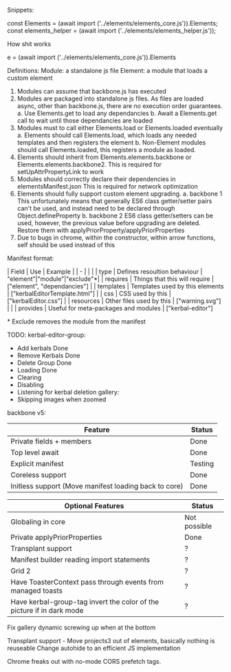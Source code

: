 Snippets:

const Elements = (await import ('../elements/elements_core.js')).Elements;
const elements_helper = (await import ('../elements/elements_helper.js'));

How shit works

e = (await import ('../elements/elements_core.js')).Elements

Definitions:
	Module: a standalone js file
	Element: a module that loads a custom element

1.	Modules can assume that backbone.js has executed
2.	Modules are packaged into standalone js files.
	As files are loaded async, other than backbone.js, there are no
	execution order guarantees.
	a.	Use Elements.get to load any dependancies
	b.	Await a Elements.get call to wait until those dependancies are loaded
3.	Modules must to call either Elements.load or Elements.loaded eventually
	a.	Elements should call Elements.load, which loads any needed templates
		and then registers the element
	b.	Non-Element modules should call Elements.loaded, this registers a
		module as loaded.
4.	Elements should inherit from Elements.elements.backbone or Elements.elements.backbone2.
	This is required for setUpAttrPropertyLink to work
5. 	Modules should correctly declare their dependencies in elementsManifest.json
	This is required for network optimization
6.	Elements should fully support custom element upgrading.
	a. backbone 1
		This unfortunately means that generally ES6 class getter/setter pairs can't be used, and
		instead need to be declared through Object.defineProperty
	b. backbone 2
		ES6 class getter/setters can be used, however, the previous value before upgrading are deleted. Restore them with applyPriorProperty/applyPriorProperties
7.	Due to bugs in chrome, within the constructor, within arrow functions,
	self should be used instead of this


Manifest format:

| Field | Use | Example |
| - | | |
| type | Defines resoultion behaviour | "element"\|"module"\|"exclude"*|
| requires | Things that this will require | ["element", "dependancies"] |
| templates | Templates used by this elements | ["kerbalEditorTemplate.html"] |
| css | CSS used by this | ["kerbalEditor.css"] |
| resources | Other files used by this | ["warning.svg"] | |
| provides | Useful for meta-packages and modules | ["kerbal-editor"]

\* Exclude removes the module from the manifest

TODO:
kerbal-editor-group:

* Add kerbals Done
* Remove Kerbals Done
* Delete Group Done
* Loading Done
* Clearing
* Disabling
* Listening for kerbal deletion gallery:
* Skipping images when zoomed

backbone v5:

| Feature | Status |
| - | - |
Private fields + members | Done
Top level await | Done
Explicit manifest | Testing
Coreless support | Done
Initless support (Move manifest loading back to core) | Done

| Optional Features | Status |
| - | - |
| Globaling in core | Not possible |
| Private applyPriorProperties | Done |
| Transplant support | ? |
| Manifest builder reading import statements | ?
| Grid 2 | ?
| Have ToasterContext pass through events from managed toasts | ?
| Have kerbal-group-tag invert the color of the picture if in dark mode | ?

Fix gallery dynamic screwing up when at the bottom

Transplant support - Move projects3 out of elements, basically nothing is reuseable
Change autohide to an efficient JS implementation


Chrome freaks out with no-mode CORS prefetch tags.
